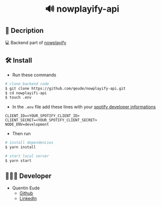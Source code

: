 <h1 align=center>🔊 nowplayify-api</h1>

## 📖 Decription
💻 Backend part of [nowplayify](https://github.com/qeude/nowplayify)

## 🛠 Install
- Run these commands
```bash
# clone backend code
$ git clone https://github.com/qeude/nowplayify-api.git
$ cd nowplayifi-api
$ touch .env
```
- In the `.env` file add these lines with your [spotify developer informations](https://developer.spotify.com/dashboard/)
```
CLIENT_ID=<YOUR_SPOTIFY_CLIENT_ID>
CLIENT_SECRET=<YOUR_SPOTIFY_CLIENT_SECRET>
NODE_ENV=development
```
- Then run
```bash
# install dependencies
$ yarn install

# start local server
$ yarn start
```

## 👨🏻‍💻 Developer
* Quentin Eude
    * [Github](https://github.com/qeude)
    * [LinkedIn](https://www.linkedin.com/in/quentineude/)